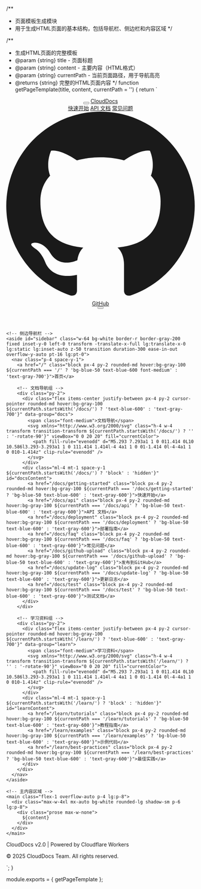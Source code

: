 /**
 * 页面模板生成模块
 * 用于生成HTML页面的基本结构，包括导航栏、侧边栏和内容区域
 */

/**
 * 生成HTML页面的完整模板
 * @param {string} title - 页面标题
 * @param {string} content - 主要内容（HTML格式）
 * @param {string} currentPath - 当前页面路径，用于导航高亮
 * @returns {string} 完整的HTML页面内容
 */
function getPageTemplate(title, content, currentPath = '') {
  return `<!DOCTYPE html>
<html lang="zh">
<head>
  <meta charset="UTF-8">
  <meta name="viewport" content="width=device-width, initial-scale=1.0">
  <title>${title}</title>
  <link href="/css/styles.css" rel="stylesheet">
</head>
<body class="bg-gray-50 min-h-screen flex flex-col">
  <!-- 顶部导航栏 -->
  <header class="sticky top-0 z-50 bg-white border-b border-gray-200 h-16 flex items-center">
    <div class="container mx-auto px-4 flex justify-between items-center">
      <div class="flex items-center">
        <button id="menuBtn" class="lg:hidden mr-4 text-gray-600 hover:text-gray-800">
          <svg xmlns="http://www.w3.org/2000/svg" class="h-6 w-6" fill="none" viewBox="0 0 24 24" stroke="currentColor">
            <path stroke-linecap="round" stroke-linejoin="round" stroke-width="2" d="M4 6h16M4 12h16M4 18h16" />
          </svg>
        </button>
        <a href="/" class="text-blue-500 font-semibold text-xl">CloudDocs</a>
      </div>
      <div class="hidden lg:flex items-center space-x-6">
        <a href="/docs/getting-started" class="text-gray-600 hover:text-gray-900">快速开始</a>
        <a href="/docs/api" class="text-gray-600 hover:text-gray-900">API 文档</a>
        <a href="/docs/faq" class="text-gray-600 hover:text-gray-900">常见问题</a>
        <a href="https://github.com/wzapp/CloudDocs" target="_blank" class="bg-blue-500 hover:bg-blue-600 text-white py-2 px-4 rounded-md transition duration-200">
          <span class="flex items-center">
            <svg class="w-5 h-5 mr-2" fill="currentColor" viewBox="0 0 20 20">
              <path fill-rule="evenodd" d="M10 0C4.477 0 0 4.477 0 10c0 4.42 2.87 8.17 6.84 9.5.5.08.66-.23.66-.5v-1.69c-2.77.6-3.36-1.34-3.36-1.34-.46-1.16-1.11-1.47-1.11-1.47-.91-.62.07-.6.07-.6 1 .07 1.53 1.03 1.53 1.03.87 1.52 2.34 1.07 2.91.83.09-.65.35-1.09.63-1.34-2.22-.25-4.55-1.11-4.55-4.92 0-1.11.38-2 1.03-2.71-.1-.25-.45-1.29.1-2.64 0 0 .84-.27 2.75 1.02.79-.22 1.65-.33 2.5-.33.85 0 1.71.11 2.5.33 1.91-1.29 2.75-1.02 2.75-1.02.55 1.35.2 2.39.1 2.64.65.71 1.03 1.6 1.03 2.71 0 3.82-2.34 4.66-4.57 4.91.36.31.69.92.69 1.85V19c0 .27.16.59.67.5C17.14 18.16 20 14.42 20 10A10 10 0 0010 0z" clip-rule="evenodd"></path>
            </svg>
            GitHub
          </span>
        </a>
      </div>
      <button class="lg:hidden text-gray-600 hover:text-gray-800">
        <svg xmlns="http://www.w3.org/2000/svg" class="h-6 w-6" fill="none" viewBox="0 0 24 24" stroke="currentColor">
          <path stroke-linecap="round" stroke-linejoin="round" stroke-width="2" d="M4 6h16M4 12h16M4 18h16" />
        </svg>
      </button>
    </div>
  </header>

  <!-- 主要内容区域 -->
  <div class="flex-grow flex overflow-hidden">
    <!-- 侧边栏遮罩层 -->
    <div id="overlay" class="fixed inset-0 bg-black bg-opacity-50 z-40 hidden lg:hidden"></div>

    <!-- 侧边导航栏 -->
    <aside id="sidebar" class="w-64 bg-white border-r border-gray-200 fixed inset-y-0 left-0 transform -translate-x-full lg:translate-x-0 lg:static lg:inset-auto z-50 transition duration-300 ease-in-out overflow-y-auto pt-16 lg:pt-0">
      <nav class="p-4 space-y-1">
        <a href="/" class="block px-4 py-2 rounded-md hover:bg-gray-100 ${currentPath === '/' ? 'bg-blue-50 text-blue-600 font-medium' : 'text-gray-700'}">首页</a>
        
        <!-- 文档导航组 -->
        <div class="py-2">
          <div class="flex items-center justify-between px-4 py-2 cursor-pointer rounded-md hover:bg-gray-100 ${currentPath.startsWith('/docs/') ? 'text-blue-600' : 'text-gray-700'}" data-group="docs">
            <span class="font-medium">文档导航</span>
            <svg xmlns="http://www.w3.org/2000/svg" class="h-4 w-4 transform transition-transform ${currentPath.startsWith('/docs/') ? '' : '-rotate-90'}" viewBox="0 0 20 20" fill="currentColor">
              <path fill-rule="evenodd" d="M5.293 7.293a1 1 0 011.414 0L10 10.586l3.293-3.293a1 1 0 111.414 1.414l-4 4a1 1 0 01-1.414 0l-4-4a1 1 0 010-1.414z" clip-rule="evenodd" />
            </svg>
          </div>
          <div class="ml-4 mt-1 space-y-1 ${currentPath.startsWith('/docs/') ? 'block' : 'hidden'}" id="docsContent">
            <a href="/docs/getting-started" class="block px-4 py-2 rounded-md hover:bg-gray-100 ${currentPath === '/docs/getting-started' ? 'bg-blue-50 text-blue-600' : 'text-gray-600'}">快速开始</a>
            <a href="/docs/api" class="block px-4 py-2 rounded-md hover:bg-gray-100 ${currentPath === '/docs/api' ? 'bg-blue-50 text-blue-600' : 'text-gray-600'}">API 文档</a>
            <a href="/docs/deployment" class="block px-4 py-2 rounded-md hover:bg-gray-100 ${currentPath === '/docs/deployment' ? 'bg-blue-50 text-blue-600' : 'text-gray-600'}">部署指南</a>
            <a href="/docs/faq" class="block px-4 py-2 rounded-md hover:bg-gray-100 ${currentPath === '/docs/faq' ? 'bg-blue-50 text-blue-600' : 'text-gray-600'}">常见问题</a>
            <a href="/docs/github-upload" class="block px-4 py-2 rounded-md hover:bg-gray-100 ${currentPath === '/docs/github-upload' ? 'bg-blue-50 text-blue-600' : 'text-gray-600'}">发布到GitHub</a>
            <a href="/docs/update-log" class="block px-4 py-2 rounded-md hover:bg-gray-100 ${currentPath === '/docs/update-log' ? 'bg-blue-50 text-blue-600' : 'text-gray-600'}">更新日志</a>
            <a href="/docs/test" class="block px-4 py-2 rounded-md hover:bg-gray-100 ${currentPath === '/docs/test' ? 'bg-blue-50 text-blue-600' : 'text-gray-600'}">测试文档</a>
          </div>
        </div>
        
        <!-- 学习资料组 -->
        <div class="py-2">
          <div class="flex items-center justify-between px-4 py-2 cursor-pointer rounded-md hover:bg-gray-100 ${currentPath.startsWith('/learn/') ? 'text-blue-600' : 'text-gray-700'}" data-group="learn">
            <span class="font-medium">学习资料</span>
            <svg xmlns="http://www.w3.org/2000/svg" class="h-4 w-4 transform transition-transform ${currentPath.startsWith('/learn/') ? '' : '-rotate-90'}" viewBox="0 0 20 20" fill="currentColor">
              <path fill-rule="evenodd" d="M5.293 7.293a1 1 0 011.414 0L10 10.586l3.293-3.293a1 1 0 111.414 1.414l-4 4a1 1 0 01-1.414 0l-4-4a1 1 0 010-1.414z" clip-rule="evenodd" />
            </svg>
          </div>
          <div class="ml-4 mt-1 space-y-1 ${currentPath.startsWith('/learn/') ? 'block' : 'hidden'}" id="learnContent">
            <a href="/learn/tutorials" class="block px-4 py-2 rounded-md hover:bg-gray-100 ${currentPath === '/learn/tutorials' ? 'bg-blue-50 text-blue-600' : 'text-gray-600'}">教程指南</a>
            <a href="/learn/examples" class="block px-4 py-2 rounded-md hover:bg-gray-100 ${currentPath === '/learn/examples' ? 'bg-blue-50 text-blue-600' : 'text-gray-600'}">示例代码</a>
            <a href="/learn/best-practices" class="block px-4 py-2 rounded-md hover:bg-gray-100 ${currentPath === '/learn/best-practices' ? 'bg-blue-50 text-blue-600' : 'text-gray-600'}">最佳实践</a>
          </div>
        </div>
      </nav>
    </aside>

    <!-- 主内容区域 -->
    <main class="flex-1 overflow-auto p-4 lg:p-8">
      <div class="max-w-4xl mx-auto bg-white rounded-lg shadow-sm p-6 lg:p-8">
        <div class="prose max-w-none">
          ${content}
        </div>
      </div>
    </main>
  </div>

  <!-- 页脚 -->
  <footer class="bg-white border-t border-gray-200 py-6 mt-auto">
    <div class="container mx-auto px-4 text-center text-gray-500 text-sm">
      <p>CloudDocs v2.0 | Powered by Cloudflare Workers</p>
      <p class="mt-2">© 2025 CloudDocs Team. All rights reserved.</p>
    </div>
  </footer>

  <script>
    document.addEventListener('DOMContentLoaded', function() {
      const currentPath = window.location.pathname;
      const menuBtn = document.getElementById('menuBtn');
      const sidebar = document.getElementById('sidebar');
      const overlay = document.getElementById('overlay');
      
      // 切换侧边栏显示/隐藏
      function toggleSidebar() {
        sidebar.classList.toggle('-translate-x-full');
        overlay.classList.toggle('hidden');
        document.body.classList.toggle('overflow-hidden');
      }
      
      // 菜单按钮点击事件
      menuBtn.addEventListener('click', () => {
        toggleSidebar();
      });
      
      // 点击遮罩关闭侧边栏
      overlay.addEventListener('click', () => {
        toggleSidebar();
      });
      
      // 导航组折叠/展开功能
      document.querySelectorAll('[data-group]').forEach(header => {
        const group = header.getAttribute('data-group');
        const content = document.getElementById(group + 'Content');
        
        header.addEventListener('click', () => {
          const isHidden = content.classList.contains('hidden');
          content.classList.toggle('hidden', !isHidden);
          header.querySelector('svg').style.transform = isHidden ? 'rotate(0)' : 'rotate(-90deg)';
        });
      });
      
      // 窗口大小变化处理
      window.addEventListener('resize', () => {
        if (window.innerWidth >= 1024) {
          sidebar.classList.remove('-translate-x-full');
          overlay.classList.add('hidden');
          document.body.classList.remove('overflow-hidden');
        } else {
          sidebar.classList.add('-translate-x-full');
        }
      });
    });
  </script>
</body>
</html>`;
}

module.exports = { getPageTemplate }; 